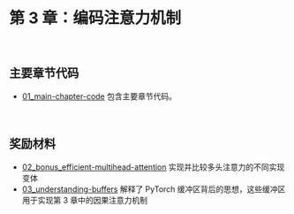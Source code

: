 # 第 3 章：编码注意力机制

&nbsp;
## 主要章节代码

- [01_main-chapter-code](01_main-chapter-code/README.zh.md) 包含主要章节代码。

&nbsp;
## 奖励材料

- [02_bonus_efficient-multihead-attention](02_bonus_efficient-multihead-attention/README.zh.md) 实现并比较多头注意力的不同实现变体
- [03_understanding-buffers](03_understanding-buffers/README.zh.md) 解释了 PyTorch 缓冲区背后的思想，这些缓冲区用于实现第 3 章中的因果注意力机制